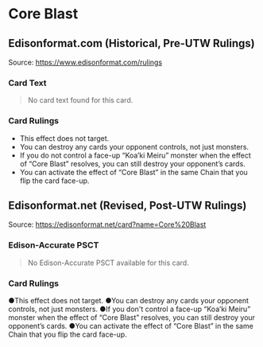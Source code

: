 # Core Blast

## Edisonformat.com (Historical, Pre-UTW Rulings)

Source: https://www.edisonformat.com/rulings

### Card Text

> No card text found for this card.

### Card Rulings

*   This effect does not target.
*   You can destroy any cards your opponent controls, not just monsters.
*   If you do not control a face-up “Koa’ki Meiru” monster when the effect of “Core Blast” resolves, you can still destroy your opponent’s cards.
*   You can activate the effect of “Core Blast” in the same Chain that you flip the card face-up.

## Edisonformat.net (Revised, Post-UTW Rulings)

Source: https://edisonformat.net/card?name=Core%20Blast

### Edison-Accurate PSCT

> No Edison-Accurate PSCT available for this card.

### Card Rulings

●This effect does not target.
●You can destroy any cards your opponent controls, not just monsters.
●If you don't control a face-up “Koa’ki Meiru” monster when the effect of “Core Blast” resolves, you can still destroy your opponent’s cards.
●You can activate the effect of “Core Blast” in the same Chain that you flip the card face-up.
            